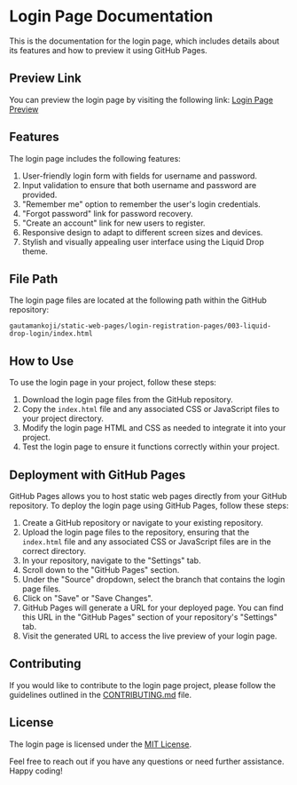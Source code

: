 # Login Page Documentation

This is the documentation for the login page, which includes details about its features and how to preview it using GitHub Pages.

## Preview Link

You can preview the login page by visiting the following link: [Login Page Preview](https://gautamankoji.github.io/static-web-pages/login-registration-pages/003-liquid-drop-login/)

## Features

The login page includes the following features:

1. User-friendly login form with fields for username and password.
2. Input validation to ensure that both username and password are provided.
3. "Remember me" option to remember the user's login credentials.
4. "Forgot password" link for password recovery.
5. "Create an account" link for new users to register.
6. Responsive design to adapt to different screen sizes and devices.
7. Stylish and visually appealing user interface using the Liquid Drop theme.

## File Path

The login page files are located at the following path within the GitHub repository:

```
gautamankoji/static-web-pages/login-registration-pages/003-liquid-drop-login/index.html
```


## How to Use

To use the login page in your project, follow these steps:

1. Download the login page files from the GitHub repository.
2. Copy the `index.html` file and any associated CSS or JavaScript files to your project directory.
3. Modify the login page HTML and CSS as needed to integrate it into your project.
4. Test the login page to ensure it functions correctly within your project.

## Deployment with GitHub Pages

GitHub Pages allows you to host static web pages directly from your GitHub repository. To deploy the login page using GitHub Pages, follow these steps:

1. Create a GitHub repository or navigate to your existing repository.
2. Upload the login page files to the repository, ensuring that the `index.html` file and any associated CSS or JavaScript files are in the correct directory.
3. In your repository, navigate to the "Settings" tab.
4. Scroll down to the "GitHub Pages" section.
5. Under the "Source" dropdown, select the branch that contains the login page files.
6. Click on "Save" or "Save Changes".
7. GitHub Pages will generate a URL for your deployed page. You can find this URL in the "GitHub Pages" section of your repository's "Settings" tab.
8. Visit the generated URL to access the live preview of your login page.

## Contributing

If you would like to contribute to the login page project, please follow the guidelines outlined in the [CONTRIBUTING.md](CONTRIBUTING.md) file.

## License

The login page is licensed under the [MIT License](LICENSE.txt).

Feel free to reach out if you have any questions or need further assistance. Happy coding!
